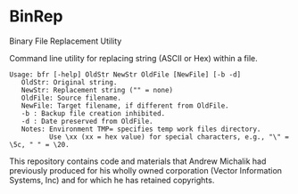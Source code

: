 BinRep
======
Binary File Replacement Utility

Command line utility for replacing string (ASCII or Hex) within a file.

    Usage: bfr [-help] OldStr NewStr OldFile [NewFile] [-b -d]
       OldStr: Original string.
       NewStr: Replacement string ("" = none)
       OldFile: Source filename.
       NewFile: Target filename, if different from OldFile.
       -b : Backup file creation inhibited.
       -d : Date preserved from OldFile.
       Notes: Environment TMP= specifies temp work files directory.
              Use \xx (xx = hex value) for special characters, e.g., "\" = \5c, " " = \20.

This repository contains code and materials that Andrew Michalik had previously produced for his wholly owned corporation (Vector Information Systems, Inc) and for which he has retained copyrights.
